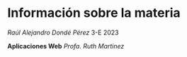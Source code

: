 # Información sobre la materia
*Raúl Alejandro Dondé Pérez*
3-E 2023

**Aplicaciones Web**
*Profa. Ruth Martinez*
